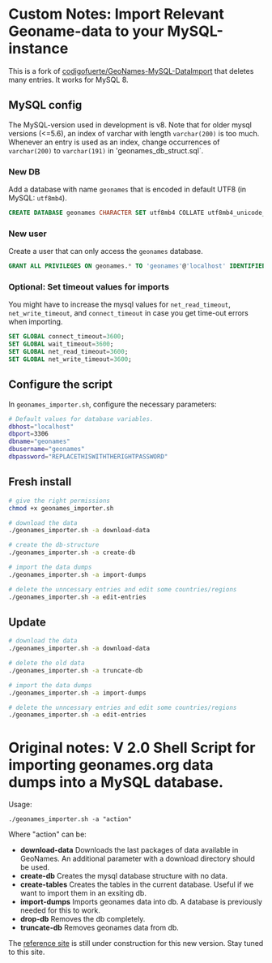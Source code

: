 # Custom Notes: Import Relevant Geoname-data to your MySQL-instance

This is a fork of [codigofuerte/GeoNames-MySQL-DataImport](https://github.com/codigofuerte/GeoNames-MySQL-DataImport) that deletes many entries. It works for MySQL 8.

## MySQL config

The MySQL-version used in development is v8. Note that for older mysql versions (<=5.6), an index of varchar with length `varchar(200)` is too much. Whenever an entry is used as an index, change occurrences of `varchar(200)` to `varchar(191)` in 'geonames_db_struct.sql`.


### New DB

Add a database with name `geonames` that is encoded in default UTF8 (in MySQL: `utf8mb4`).

```sql
CREATE DATABASE geonames CHARACTER SET utf8mb4 COLLATE utf8mb4_unicode_ci;
```

### New user

Create a user that can only access the `geonames` database.

```sql
GRANT ALL PRIVILEGES ON geonames.* TO 'geonames'@'localhost' IDENTIFIED BY 'REPLACETHISWITHTHERIGHTPASSWORD';
```

### Optional: Set timeout values for imports

You might have to increase the mysql values for `net_read_timeout`, `net_write_timeout`, and `connect_timeout` in case you get time-out errors when importing.

```sql
SET GLOBAL connect_timeout=3600;
SET GLOBAL wait_timeout=3600;
SET GLOBAL net_read_timeout=3600;
SET GLOBAL net_write_timeout=3600;
```

## Configure the script

In `geonames_importer.sh`, configure the necessary parameters:

```bash
# Default values for database variables.
dbhost="localhost"
dbport=3306
dbname="geonames"
dbusername="geonames"
dbpassword="REPLACETHISWITHTHERIGHTPASSWORD"
```

## Fresh install

```bash
# give the right permissions
chmod +x geonames_importer.sh

# download the data
./geonames_importer.sh -a download-data

# create the db-structure
./geonames_importer.sh -a create-db

# import the data dumps
./geonames_importer.sh -a import-dumps

# delete the unncessary entries and edit some countries/regions
./geonames_importer.sh -a edit-entries
```

## Update

```bash
# download the data
./geonames_importer.sh -a download-data

# delete the old data
./geonames_importer.sh -a truncate-db

# import the data dumps
./geonames_importer.sh -a import-dumps

# delete the unncessary entries and edit some countries/regions
./geonames_importer.sh -a edit-entries
```

# Original notes: V 2.0 Shell Script for importing geonames.org data dumps into a MySQL database.

Usage: 

    ./geonames_importer.sh -a "action"

Where "action" can be: 
  
- **download-data** Downloads the last packages of data available in GeoNames. An additional parameter with a download directory should be used.
- **create-db** Creates the mysql database structure with no data.
- **create-tables** Creates the tables in the current database. Useful if we want to import them in an exsiting db.
- **import-dumps** Imports geonames data into db. A database is previously needed for this to work.
- **drop-db** Removes the db completely.
- **truncate-db** Removes geonames data from db.
    
The <a href="http://codigofuerte.github.com/GeoNames-MySQL-DataImport" target="_blank">reference site</a> is still under construction for this new version. Stay tuned to this site.

